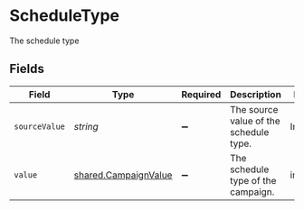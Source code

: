 # ScheduleType

The schedule type


## Fields

| Field                                                               | Type                                                                | Required                                                            | Description                                                         | Example                                                             |
| ------------------------------------------------------------------- | ------------------------------------------------------------------- | ------------------------------------------------------------------- | ------------------------------------------------------------------- | ------------------------------------------------------------------- |
| `sourceValue`                                                       | *string*                                                            | :heavy_minus_sign:                                                  | The source value of the schedule type.                              | Immediate                                                           |
| `value`                                                             | [shared.CampaignValue](../../../sdk/models/shared/campaignvalue.md) | :heavy_minus_sign:                                                  | The schedule type of the campaign.                                  | immediate                                                           |